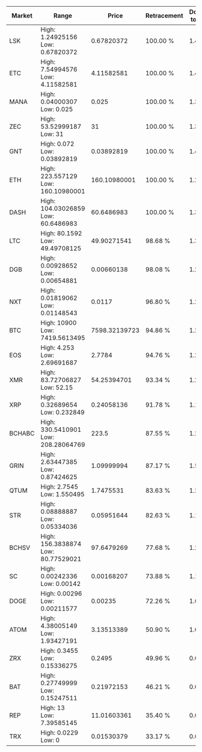 | Market | Range | Price| Retracement | Doubles to 50% |
| --- | --- | --- | --- | --- |
| LSK | High: 1.24925156<br />Low: 0.67820372 | 0.67820372 | 100.00 % | 1.42 |
| ETC | High: 7.54994576<br />Low: 4.11582581 | 4.11582581 | 100.00 % | 1.42 |
| MANA | High: 0.04000307<br />Low: 0.025 | 0.025 | 100.00 % | 1.30 |
| ZEC | High: 53.52999187<br />Low: 31 | 31 | 100.00 % | 1.36 |
| GNT | High: 0.072<br />Low: 0.03892819 | 0.03892819 | 100.00 % | 1.42 |
| ETH | High: 223.557129<br />Low: 160.10980001 | 160.10980001 | 100.00 % | 1.20 |
| DASH | High: 104.03026859<br />Low: 60.6486983 | 60.6486983 | 100.00 % | 1.36 |
| LTC | High: 80.1592<br />Low: 49.49708125 | 49.90271541 | 98.68 % | 1.30 |
| DGB | High: 0.00928652<br />Low: 0.00654881 | 0.00660138 | 98.08 % | 1.20 |
| NXT | High: 0.01819062<br />Low: 0.01148543 | 0.0117 | 96.80 % | 1.27 |
| BTC | High: 10900<br />Low: 7419.5613495 | 7598.32139723 | 94.86 % | 1.21 |
| EOS | High: 4.253<br />Low: 2.69691687 | 2.7784 | 94.76 % | 1.25 |
| XMR | High: 83.72706827<br />Low: 52.15 | 54.25394701 | 93.34 % | 1.25 |
| XRP | High: 0.32689654<br />Low: 0.232849 | 0.24058136 | 91.78 % | 1.16 |
| BCHABC | High: 330.5410901<br />Low: 208.28064769 | 223.5 | 87.55 % | 1.21 |
| GRIN | High: 2.63447385<br />Low: 0.87424625 | 1.09999994 | 87.17 % | 1.59 |
| QTUM | High: 2.7545<br />Low: 1.550495 | 1.7475531 | 83.63 % | 1.23 |
| STR | High: 0.08888887<br />Low: 0.05334036 | 0.05951644 | 82.63 % | 1.19 |
| BCHSV | High: 156.3838874<br />Low: 80.77529021 | 97.6479269 | 77.68 % | 1.21 |
| SC | High: 0.00242336<br />Low: 0.00142 | 0.00168207 | 73.88 % | 1.14 |
| DOGE | High: 0.00296<br />Low: 0.00211577 | 0.00235 | 72.26 % | 1.08 |
| ATOM | High: 4.38005149<br />Low: 1.93427191 | 3.13513389 | 50.90 % | 1.01 |
| ZRX | High: 0.3455<br />Low: 0.15336275 | 0.2495 | 49.96 % | 0.00 |
| BAT | High: 0.27749999<br />Low: 0.15247511 | 0.21972153 | 46.21 % | 0.00 |
| REP | High: 13<br />Low: 7.39585145 | 11.01603361 | 35.40 % | 0.00 |
| TRX | High: 0.0229<br />Low: 0 | 0.01530379 | 33.17 % | 0.00 |
